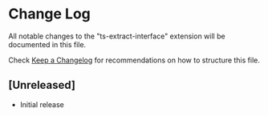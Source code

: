 # Change Log
All notable changes to the "ts-extract-interface" extension will be documented in this file.

Check [Keep a Changelog](http://keepachangelog.com/) for recommendations on how to structure this file.

## [Unreleased]
- Initial release